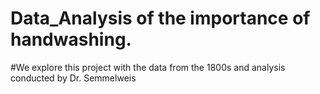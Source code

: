 # Data_Analysis of the importance of handwashing.
#We explore this project with the data from the 1800s and analysis conducted by Dr. Semmelweis
